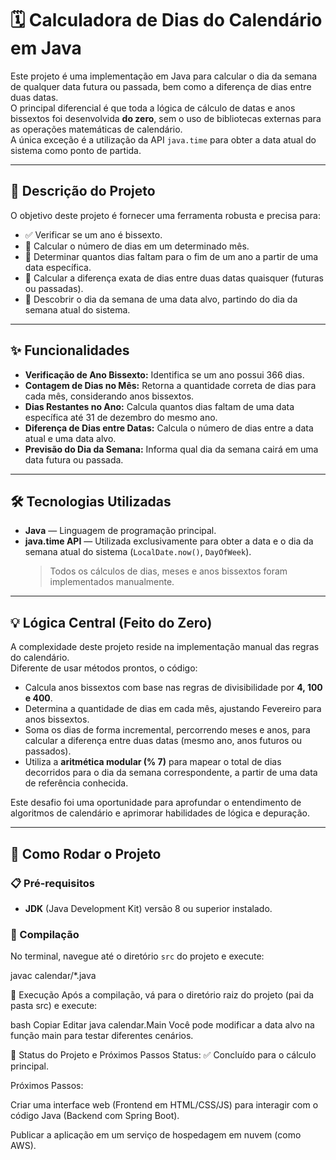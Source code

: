 # 🗓️ Calculadora de Dias do Calendário em Java

Este projeto é uma implementação em Java para calcular o dia da semana de qualquer data futura ou passada, bem como a diferença de dias entre duas datas.  
O principal diferencial é que toda a lógica de cálculo de datas e anos bissextos foi desenvolvida **do zero**, sem o uso de bibliotecas externas para as operações matemáticas de calendário.  
A única exceção é a utilização da API `java.time` para obter a data atual do sistema como ponto de partida.

---

## 🚀 Descrição do Projeto

O objetivo deste projeto é fornecer uma ferramenta robusta e precisa para:

- ✅ Verificar se um ano é bissexto.  
- 📅 Calcular o número de dias em um determinado mês.  
- 📆 Determinar quantos dias faltam para o fim de um ano a partir de uma data específica.  
- 🔄 Calcular a diferença exata de dias entre duas datas quaisquer (futuras ou passadas).  
- 📌 Descobrir o dia da semana de uma data alvo, partindo do dia da semana atual do sistema.

---

## ✨ Funcionalidades

- **Verificação de Ano Bissexto:** Identifica se um ano possui 366 dias.  
- **Contagem de Dias no Mês:** Retorna a quantidade correta de dias para cada mês, considerando anos bissextos.  
- **Dias Restantes no Ano:** Calcula quantos dias faltam de uma data específica até 31 de dezembro do mesmo ano.  
- **Diferença de Dias entre Datas:** Calcula o número de dias entre a data atual e uma data alvo.  
- **Previsão do Dia da Semana:** Informa qual dia da semana cairá em uma data futura ou passada.

---

## 🛠️ Tecnologias Utilizadas

- **Java** — Linguagem de programação principal.  
- **java.time API** — Utilizada exclusivamente para obter a data e o dia da semana atual do sistema (`LocalDate.now()`, `DayOfWeek`).  
  > Todos os cálculos de dias, meses e anos bissextos foram implementados manualmente.

---

## 💡 Lógica Central (Feito do Zero)

A complexidade deste projeto reside na implementação manual das regras do calendário.  
Diferente de usar métodos prontos, o código:

- Calcula anos bissextos com base nas regras de divisibilidade por **4, 100 e 400**.  
- Determina a quantidade de dias em cada mês, ajustando Fevereiro para anos bissextos.  
- Soma os dias de forma incremental, percorrendo meses e anos, para calcular a diferença entre duas datas (mesmo ano, anos futuros ou passados).  
- Utiliza a **aritmética modular (% 7)** para mapear o total de dias decorridos para o dia da semana correspondente, a partir de uma data de referência conhecida.

Este desafio foi uma oportunidade para aprofundar o entendimento de algoritmos de calendário e aprimorar habilidades de lógica e depuração.

---

## 🚀 Como Rodar o Projeto

### 📋 Pré-requisitos
- **JDK** (Java Development Kit) versão 8 ou superior instalado.

### 🔹 Compilação
No terminal, navegue até o diretório `src` do projeto e execute:

javac calendar/*.java


🔹 Execução
Após a compilação, vá para o diretório raiz do projeto (pai da pasta src) e execute:

bash
Copiar
Editar
java calendar.Main
Você pode modificar a data alvo na função main para testar diferentes cenários.

🚧 Status do Projeto e Próximos Passos
Status: ✅ Concluído para o cálculo principal.

Próximos Passos:

Criar uma interface web (Frontend em HTML/CSS/JS) para interagir com o código Java (Backend com Spring Boot).

Publicar a aplicação em um serviço de hospedagem em nuvem (como AWS).
